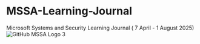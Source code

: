 # MSSA-Learning-Journal
Microsoft Systems and Security Learning Journal ( 7 April - 1 August 2025)
![GitHub MSSA Logo 3](https://github.com/user-attachments/assets/3c32aee8-ef18-4874-890c-2a2b5dd1bddb)
